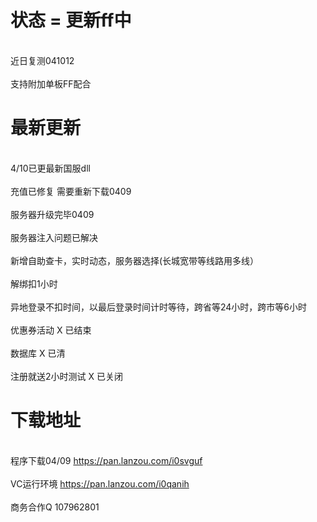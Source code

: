 

# 状态 = 更新ff中

</br> 近日复测041012</br>
</br> 支持附加单板FF配合 </br>

# 最新更新
 
</br> 4/10已更最新国服dll</br>
</br> 充值已修复 需要重新下载0409</br>
</br> 服务器升级完毕0409</br>
</br> 服务器注入问题已解决</br>
</br> 新增自助查卡，实时动态，服务器选择(长城宽带等线路用多线）</br>
</br> 解绑扣1小时</br>
</br> 异地登录不扣时间，以最后登录时间计时等待，跨省等24小时，跨市等6小时</br> 
</br> 优惠券活动 X 已结束</br>
</br> 数据库 X 已清</br>
</br> 注册就送2小时测试 X 已关闭</br>


# 下载地址 

</br>程序下载04/09 https://pan.lanzou.com/i0svguf</br>
</br>VC运行环境 https://pan.lanzou.com/i0qanih</br>
</br>商务合作Q 107962801</br>
 
